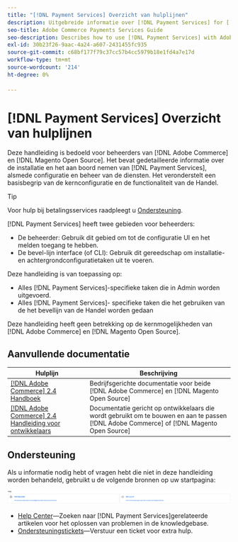 ```yaml
---
title: "[!DNL Payment Services] Overzicht van hulplijnen"
description: Uitgebreide informatie over [!DNL Payment Services] for [!DNL Adobe Commerce] en [!DNL Magento Open Source] beheerders, inclusief installatie en instapweigering
seo-title: Adobe Commerce Payments Services Guide
seo-description: Describes how to use [!DNL Payment Services] with Adobe Commerce or [!DNL Magento Open Source].
exl-id: 30b23f26-9aac-4a24-a607-2431455fc935
source-git-commit: c68bf177f79c37cc57b4cc5979b18e1fd4a7e17d
workflow-type: tm+mt
source-wordcount: '214'
ht-degree: 0%

---
```


# [!DNL Payment Services] Overzicht van hulplijnen

Deze handleiding is bedoeld voor beheerders van [!DNL Adobe Commerce] en [!DNL Magento Open Source]. Het bevat gedetailleerde informatie over de installatie en het aan boord nemen van [!DNL Payment Services], alsmede configuratie en beheer van de diensten. Het veronderstelt een basisbegrip van de kernconfiguratie en de functionaliteit van de Handel.

>[!TIP]
>
>Voor hulp bij betalingsservices raadpleegt u [Ondersteuning](#support).

[!DNL Payment Services] heeft twee gebieden voor beheerders:

* De beheerder: Gebruik dit gebied om tot de configuratie UI en het melden toegang te hebben.
* De bevel-lijn interface (of CLI): Gebruik dit gereedschap om installatie- en achtergrondconfiguratietaken uit te voeren.

Deze handleiding is van toepassing op:

* Alles [!DNL Payment Services]-specifieke taken die in Admin worden uitgevoerd.
* Alles [!DNL Payment Services]- specifieke taken die het gebruiken van de het bevellijn van de Handel worden gedaan

Deze handleiding heeft geen betrekking op de kernmogelijkheden van [!DNL Adobe Commerce] en [!DNL Magento Open Source].

## Aanvullende documentatie

| Hulplijn | Beschrijving |
|------ | ----------- |
| [[!DNL Adobe Commerce] 2.4 Handboek](https://experienceleague.adobe.com/docs/commerce-admin/user-guides/home.html) | Bedrijfsgerichte documentatie voor beide [!DNL Adobe Commerce] en [!DNL Magento Open Source] |
| [[!DNL Adobe Commerce] 2.4 Handleiding voor ontwikkelaars](https://developer.adobe.com/commerce/docs) | Documentatie gericht op ontwikkelaars die wordt gebruikt om te bouwen en aan te passen [!DNL Adobe Commerce] of [!DNL Magento Open Source] |

## Ondersteuning

Als u informatie nodig hebt of vragen hebt die niet in deze handleiding worden behandeld, gebruikt u de volgende bronnen op uw startpagina:

![Help-bronnen](assets/help-resources.png)

* [Help Center](https://experienceleague.adobe.com/docs/commerce-knowledge-base/kb/overview.html)—Zoeken naar [!DNL Payment Services]gerelateerde artikelen voor het oplossen van problemen in de knowledgebase.
* [Ondersteuningstickets](https://experienceleague.adobe.com/docs/commerce-knowledge-base/kb/help-center-guide/magento-help-center-user-guide.html#submit-ticket)—Verstuur een ticket voor extra hulp.
